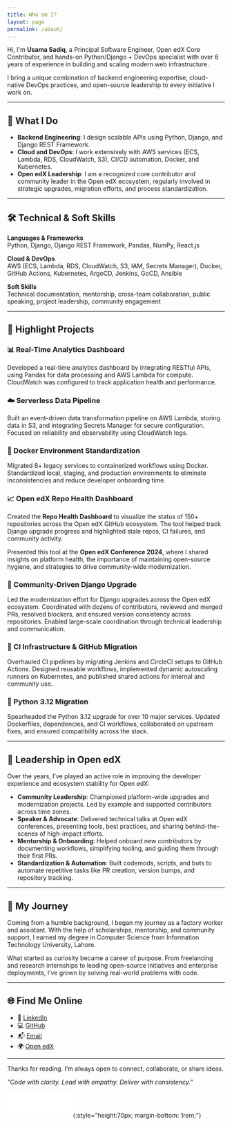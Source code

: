 ```yaml
---
title: Who am I?
layout: page
permalink: /about/
---
```


Hi, I'm **Usama Sadiq**, a Principal Software Engineer, Open edX Core Contributor, and hands-on Python/Django + DevOps specialist with over 6 years of experience in building and scaling modern web infrastructure.

I bring a unique combination of backend engineering expertise, cloud-native DevOps practices, and open-source leadership to every initiative I work on.

---

## 🚀 What I Do

- **Backend Engineering**: I design scalable APIs using Python, Django, and Django REST Framework.
- **Cloud and DevOps**: I work extensively with AWS services (ECS, Lambda, RDS, CloudWatch, S3), CI/CD automation, Docker, and Kubernetes.
- **Open edX Leadership**: I am a recognized core contributor and community leader in the Open edX ecosystem, regularly involved in strategic upgrades, migration efforts, and process standardization.

---

## 🛠️ Technical & Soft Skills

**Languages & Frameworks**  
Python, Django, Django REST Framework, Pandas, NumPy, React.js

**Cloud & DevOps**  
AWS (ECS, Lambda, RDS, CloudWatch, S3, IAM, Secrets Manager), Docker, GitHub Actions, Kubernetes, ArgoCD, Jenkins, GoCD, Ansible

**Soft Skills**  
Technical documentation, mentorship, cross-team collaboration, public speaking, project leadership, community engagement

---

## 🔧 Highlight Projects

### 📊 Real-Time Analytics Dashboard
Developed a real-time analytics dashboard by integrating RESTful APIs, using Pandas for data processing and AWS Lambda for compute. CloudWatch was configured to track application health and performance.

### ☁️ Serverless Data Pipeline
Built an event-driven data transformation pipeline on AWS Lambda, storing data in S3, and integrating Secrets Manager for secure configuration. Focused on reliability and observability using CloudWatch logs.

### 🐳 Docker Environment Standardization
Migrated 8+ legacy services to containerized workflows using Docker. Standardized local, staging, and production environments to eliminate inconsistencies and reduce developer onboarding time.

### 📈 Open edX Repo Health Dashboard
Created the **Repo Health Dashboard** to visualize the status of 150+ repositories across the Open edX GitHub ecosystem. The tool helped track Django upgrade progress and highlighted stale repos, CI failures, and community activity. 

Presented this tool at the **Open edX Conference 2024**, where I shared insights on platform health, the importance of maintaining open-source hygiene, and strategies to drive community-wide modernization.

### 🧩 Community-Driven Django Upgrade
Led the modernization effort for Django upgrades across the Open edX ecosystem. Coordinated with dozens of contributors, reviewed and merged PRs, resolved blockers, and ensured version consistency across repositories. Enabled large-scale coordination through technical leadership and communication.

### 🔄 CI Infrastructure & GitHub Migration
Overhauled CI pipelines by migrating Jenkins and CircleCI setups to GitHub Actions. Designed reusable workflows, implemented dynamic autoscaling runners on Kubernetes, and published shared actions for internal and community use.

### 🐍 Python 3.12 Migration
Spearheaded the Python 3.12 upgrade for over 10 major services. Updated Dockerfiles, dependencies, and CI workflows, collaborated on upstream fixes, and ensured compatibility across the stack.

---

## 👥 Leadership in Open edX

Over the years, I’ve played an active role in improving the developer experience and ecosystem stability for Open edX:

- **Community Leadership**: Championed platform-wide upgrades and modernization projects. Led by example and supported contributors across time zones.
- **Speaker & Advocate**: Delivered technical talks at Open edX conferences, presenting tools, best practices, and sharing behind-the-scenes of high-impact efforts.
- **Mentorship & Onboarding**: Helped onboard new contributors by documenting workflows, simplifying tooling, and guiding them through their first PRs.
- **Standardization & Automation**: Built codemods, scripts, and bots to automate repetitive tasks like PR creation, version bumps, and repository tracking.

---

## 🌱 My Journey

Coming from a humble background, I began my journey as a factory worker and assistant. With the help of scholarships, mentorship, and community support, I earned my degree in Computer Science from Information Technology University, Lahore.

What started as curiosity became a career of purpose. From freelancing and research internships to leading open-source initiatives and enterprise deployments, I’ve grown by solving real-world problems with code.

---

## 🌐 Find Me Online

- 🔗 [LinkedIn](https://linkedin.com/in/meharusama)
- 💻 [GitHub](https://github.com/UsamaSadiq)
- 📬 [Email](mailto:usama7274@gmail.com)
- 🌍 [Open edX](https://openedx.org/)

---

Thanks for reading. I’m always open to connect, collaborate, or share ideas. 

_"Code with clarity. Lead with empathy. Deliver with consistency."_

![Open edX Core Contributor Badge](assets/img/openedx-core-contributor-badge.svg){:style="height:70px; margin-bottom: 1rem;"}

